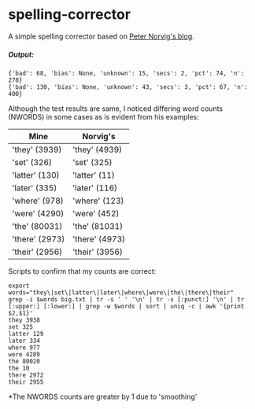 # spelling-corrector
A simple spelling corrector based on [Peter Norvig's blog](http://norvig.com/spell-correct.html).

##### Output:
```
{'bad': 68, 'bias': None, 'unknown': 15, 'secs': 2, 'pct': 74, 'n': 270}
{'bad': 130, 'bias': None, 'unknown': 43, 'secs': 3, 'pct': 67, 'n': 400}
```

Although the test results are same, I noticed differing word counts (NWORDS) in some cases as is evident from his examples:

| Mine | Norvig's |
| -----|--------- |
| 'they' (3939) | 'they' (4939) |
| 'set' (326) | 'set' (325) |
| 'latter' (130) | 'latter' (11) |
| 'later' (335) | 'later' (116) |
| 'where' (978) | 'where' (123) |
| 'were' (4290) | 'were' (452) |
| 'the' (80031) | 'the' (81031) |
| 'there' (2973) | 'there' (4973) |
| 'their' (2956) | 'their' (3956) |

Scripts to confirm that my counts are correct:
```
export words="they\|set\|latter\|later\|where\|were\|the\|there\|their"
grep -i $words big.txt | tr -s ' ' '\n' | tr -s [:punct:] '\n' | tr [:upper:] [:lower:] | grep -w $words | sort | uniq -c | awk '{print $2,$1}'
they 3938
set 325
latter 129
later 334
where 977
were 4289
the 80020
the 10
there 2972
their 2955
```
*The NWORDS counts are greater by 1 due to 'smoothing'
